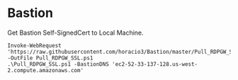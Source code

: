 Bastion
========

Get Bastion Self-SignedCert to Local Machine.


```PoSh
Invoke-WebRequest 'https://raw.githubusercontent.com/horacio3/Bastion/master/Pull_RDPGW_SSL.ps1' -OutFile Pull_RDPGW_SSL.ps1
.\Pull_RDPGW_SSL.ps1 -BastionDNS 'ec2-52-33-137-128.us-west-2.compute.amazonaws.com'
```